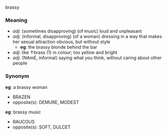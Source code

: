 brassy
### Meaning
+ _adj_: (sometimes disapproving) (of music) loud and unpleasant
+ _adj_: (informal, disapproving) (of a woman) dressing in a way that makes her sexual attraction obvious, but without style
	+ __eg__: the brassy blonde behind the bar
+ _adj_: like ↑brass (1) in colour; too yellow and bright
+ _adj_: (NAmE, informal) saying what you think, without caring about other people

### Synonym

__eg__: a brassy woman

+ BRAZEN
+ opposite(s): DEMURE, MODEST

__eg__: brassy music

+ RAUCOUS
+ opposite(s): SOFT, DULCET


